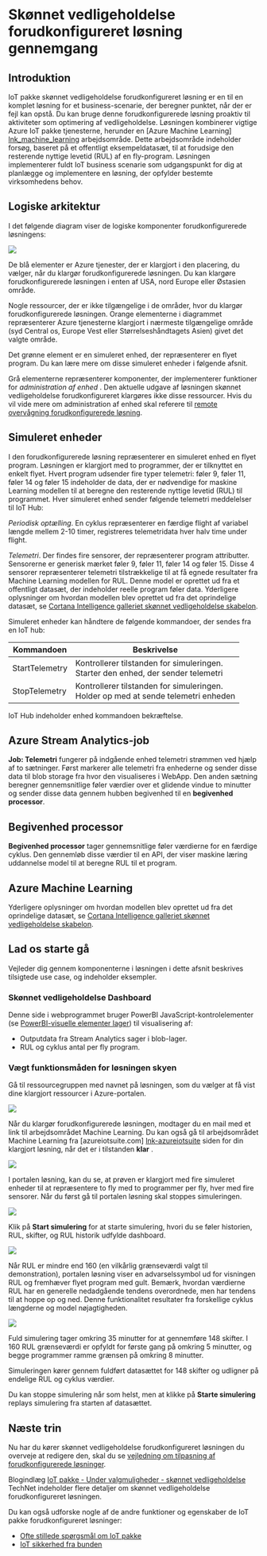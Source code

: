 <properties
 pageTitle="Skønnet vedligeholdelse gennemgang | Microsoft Azure"
 description="En gennemgang af løsningen Azure IoT skønnet vedligeholdelse forudkonfigureret."
 services=""
 suite="iot-suite"
 documentationCenter=""
 authors="aguilaaj"
 manager="timlt"
 editor=""/>

<tags
 ms.service="iot-suite"
 ms.devlang="na"
 ms.topic="get-started-article"
 ms.tgt_pltfrm="na"
 ms.workload="na"
 ms.date="08/17/2016"
 ms.author="araguila"/>

# <a name="predictive-maintenance-preconfigured-solution-walkthrough"></a>Skønnet vedligeholdelse forudkonfigureret løsning gennemgang

## <a name="introduction"></a>Introduktion

IoT pakke skønnet vedligeholdelse forudkonfigureret løsning er en til en komplet løsning for et business-scenarie, der beregner punktet, når der er fejl kan opstå. Du kan bruge denne forudkonfigurerede løsning proaktiv til aktiviteter som optimering af vedligeholdelse. Løsningen kombinerer vigtige Azure IoT pakke tjenesterne, herunder en [Azure Machine Learning] [ lnk_machine_learning] arbejdsområde. Dette arbejdsområde indeholder forsøg, baseret på et offentligt eksempeldatasæt, til at forudsige den resterende nyttige levetid (RUL) af en fly-program. Løsningen implementerer fuldt IoT business scenarie som udgangspunkt for dig at planlægge og implementere en løsning, der opfylder bestemte virksomhedens behov.

## <a name="logical-architecture"></a>Logiske arkitektur

I det følgende diagram viser de logiske komponenter forudkonfigurerede løsningens:

![][img-architecture]

De blå elementer er Azure tjenester, der er klargjort i den placering, du vælger, når du klargør forudkonfigurerede løsningen. Du kan klargøre forudkonfigurerede løsningen i enten af USA, nord Europe eller Østasien område.

Nogle ressourcer, der er ikke tilgængelige i de områder, hvor du klargør forudkonfigurerede løsningen. Orange elementerne i diagrammet repræsenterer Azure tjenesterne klargjort i nærmeste tilgængelige område (syd Central os, Europe Vest eller Størrelseshåndtagets Asien) givet det valgte område.

Det grønne element er en simuleret enhed, der repræsenterer en flyet program. Du kan lære mere om disse simuleret enheder i følgende afsnit.

Grå elementerne repræsenterer komponenter, der implementerer funktioner for *administration af enhed* . Den aktuelle udgave af løsningen skønnet vedligeholdelse forudkonfigureret klargøres ikke disse ressourcer. Hvis du vil vide mere om administration af enhed skal referere til [remote overvågning forudkonfigurerede løsning][lnk-remote-monitoring].

## <a name="simulated-devices"></a>Simuleret enheder

I den forudkonfigurerede løsning repræsenterer en simuleret enhed en flyet program. Løsningen er klargjort med to programmer, der er tilknyttet en enkelt flyet. Hvert program udsender fire typer telemetri: føler 9, føler 11, føler 14 og føler 15 indeholder de data, der er nødvendige for maskine Learning modellen til at beregne den resterende nyttige levetid (RUL) til programmet. Hver simuleret enhed sender følgende telemetri meddelelser til IoT Hub:

*Periodisk optælling*. En cyklus repræsenterer en færdige flight af variabel længde mellem 2-10 timer, registreres telemetridata hver halv time under flight.

*Telemetri*. Der findes fire sensorer, der repræsenterer program attributter. Sensorerne er generisk mærket føler 9, føler 11, føler 14 og føler 15. Disse 4 sensorer repræsenterer telemetri tilstrækkelige til at få egnede resultater fra Machine Learning modellen for RUL. Denne model er oprettet ud fra et offentligt datasæt, der indeholder reelle program føler data. Yderligere oplysninger om hvordan modellen blev oprettet ud fra det oprindelige datasæt, se [Cortana Intelligence galleriet skønnet vedligeholdelse skabelon][lnk-cortana-analytics].

Simuleret enheder kan håndtere de følgende kommandoer, der sendes fra en IoT hub:

| Kommandoen | Beskrivelse |
|---------|-------------|
| StartTelemetry | Kontrollerer tilstanden for simuleringen.<br/>Starter den enhed, der sender telemetri     |
| StopTelemetry  | Kontrollerer tilstanden for simuleringen.<br/>Holder op med at sende telemetri enheden |

IoT Hub indeholder enhed kommandoen bekræftelse.

## <a name="azure-stream-analytics-job"></a>Azure Stream Analytics-job

**Job: Telemetri** fungerer på indgående enhed telemetri strømmen ved hjælp af to sætninger. Først markerer alle telemetri fra enhederne og sender disse data til blob storage fra hvor den visualiseres i WebApp. Den anden sætning beregner gennemsnitlige føler værdier over et glidende vindue to minutter og sender disse data gennem hubben begivenhed til en **begivenhed processor**.

## <a name="event-processor"></a>Begivenhed processor

**Begivenhed processor** tager gennemsnitlige føler værdierne for en færdige cyklus. Den gennemløb disse værdier til en API, der viser maskine læring uddannelse model til at beregne RUL til et program.

## <a name="azure-machine-learning"></a>Azure Machine Learning

Yderligere oplysninger om hvordan modellen blev oprettet ud fra det oprindelige datasæt, se [Cortana Intelligence galleriet skønnet vedligeholdelse skabelon][lnk-cortana-analytics].

## <a name="lets-start-walking"></a>Lad os starte gå

Vejleder dig gennem komponenterne i løsningen i dette afsnit beskrives tilsigtede use case, og indeholder eksempler.

### <a name="predictive-maintenance-dashboard"></a>Skønnet vedligeholdelse Dashboard

Denne side i webprogrammet bruger PowerBI JavaScript-kontrolelementer (se [PowerBI-visuelle elementer lager][lnk-powerbi]) til visualisering af:

- Outputdata fra Stream Analytics sager i blob-lager.
- RUL og cyklus antal per fly program.

### <a name="observing-the-behavior-of-the-cloud-solution"></a>Vægt funktionsmåden for løsningen skyen

Gå til ressourcegruppen med navnet på løsningen, som du vælger at få vist dine klargjort ressourcer i Azure-portalen.

![][img-resource-group]

Når du klargør forudkonfigurerede løsningen, modtager du en mail med et link til arbejdsområdet Machine Learning. Du kan også gå til arbejdsområdet Machine Learning fra [azureiotsuite.com] [ lnk-azureiotsuite] siden for din klargjort løsning, når det er i tilstanden **klar** .

![][img-machine-learning]

I portalen løsning, kan du se, at prøven er klargjort med fire simuleret enheder til at repræsentere to fly med to programmer per fly, hver med fire sensorer. Når du først gå til portalen løsning skal stoppes simuleringen.

![][img-simulation-stopped]

Klik på **Start simulering** for at starte simulering, hvori du se føler historien, RUL, skifter, og RUL historik udfylde dashboard.

![][img-simulation-running]

Når RUL er mindre end 160 (en vilkårlig grænseværdi valgt til demonstration), portalen løsning viser en advarselssymbol ud for visningen RUL og fremhæver flyet program med gult. Bemærk, hvordan værdierne RUL har en generelle nedadgående tendens overordnede, men har tendens til at hoppe op og ned. Denne funktionalitet resultater fra forskellige cyklus længderne og model nøjagtigheden.

![][img-simulation-warning]

Fuld simulering tager omkring 35 minutter for at gennemføre 148 skifter. I 160 RUL grænseværdi er opfyldt for første gang på omkring 5 minutter, og begge programmer ramme grænsen på omkring 8 minutter.

Simuleringen kører gennem fuldført datasættet for 148 skifter og udligner på endelige RUL og cyklus værdier.

Du kan stoppe simulering når som helst, men at klikke på **Starte simulering** replays simulering fra starten af datasættet.

## <a name="next-steps"></a>Næste trin

Nu har du kører skønnet vedligeholdelse forudkonfigureret løsningen du overveje at redigere den, skal du se [vejledning om tilpasning af forudkonfigurerede løsninger][lnk-customize].

Blogindlæg [IoT pakke - Under valgmuligheder - skønnet vedligeholdelse](http://social.technet.microsoft.com/wiki/contents/articles/33527.iot-suite-under-the-hood-predictive-maintenance.aspx) TechNet indeholder flere detaljer om skønnet vedligeholdelse forudkonfigureret løsningen.

Du kan også udforske nogle af de andre funktioner og egenskaber de IoT pakke forudkonfigureret løsninger:

- [Ofte stillede spørgsmål om IoT pakke][lnk-faq]
- [IoT sikkerhed fra bunden][lnk-security-groundup]


[img-architecture]: media/iot-suite-predictive-walkthrough/architecture.png
[img-resource-group]: media/iot-suite-predictive-walkthrough/resource-group.png
[img-machine-learning]: media/iot-suite-predictive-walkthrough/machine-learning.png
[img-simulation-stopped]: media/iot-suite-predictive-walkthrough/simulation-stopped.png
[img-simulation-running]: media/iot-suite-predictive-walkthrough/simulation-running.png
[img-simulation-warning]: media/iot-suite-predictive-walkthrough/simulation-warning.png

[lnk-powerbi]: https://www.github.com/Microsoft/PowerBI-visuals
[lnk_machine_learning]: https://azure.microsoft.com/services/machine-learning/
[lnk-remote-monitoring]: iot-suite-remote-monitoring-sample-walkthrough.md
[lnk-cortana-analytics]: http://gallery.cortanaintelligence.com/Collection/Predictive-Maintenance-Template-3
[lnk-azureiotsuite]: https://www.azureiotsuite.com/
[lnk-customize]: iot-suite-guidance-on-customizing-preconfigured-solutions.md
[lnk-faq]: iot-suite-faq.md
[lnk-security-groundup]: securing-iot-ground-up.md
